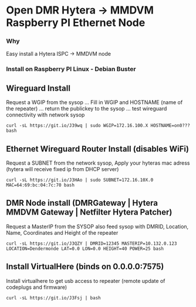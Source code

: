 # Open DMR Hytera -> MMDVM Raspberry PI Ethernet Node #

### Why ###
Easy install a Hytera ISPC -> MMDVM node

### Install on Raspberry PI Linux - Debian Buster ###

## Wireguard Install ##
Request a WGIP from the sysop ... Fill in WGIP and HOSTNAME (name of the repeater) ... return the publickey to the sysop ... test wireguard connectivity with network sysop
```console
curl -sL https://git.io/J39wq | sudo WGIP=172.16.100.X HOSTNAME=on0??? bash
```

## Ethernet Wireguard Router Install (disables WiFi) ##
Request a SUBNET from the network sysop, Apply your hyteras mac adress (hytera will receive fixed ip from DHCP server)
```console
curl -sL https://git.io/J3HAo | sudo SUBNET=172.16.10X.0 MAC=64:69:bc:04:7c:70 bash
```

## DMR Node install (DMRGateway | Hytera MMDVM Gateway | Netfilter Hytera Patcher) ##
Request a MasterIP from the SYSOP also feed sysop with DMRID, Location, Name, Coordinates and Height of the repeater
```console
curl -sL https://git.io/J3QZY | DMRID=12345 MASTERIP=10.132.0.123 LOCATION=Dendermonde LAT=0.0 LON=0.0 HEIGHT=40 POWER=25 bash
```

## Install VirtualHere (binds on 0.0.0.0:7575) ##
Install virtualhere to get usb access to repeater (remote update of codeplugs and firmware)
```console
curl -sL https://git.io/J3Fsj | bash
```
